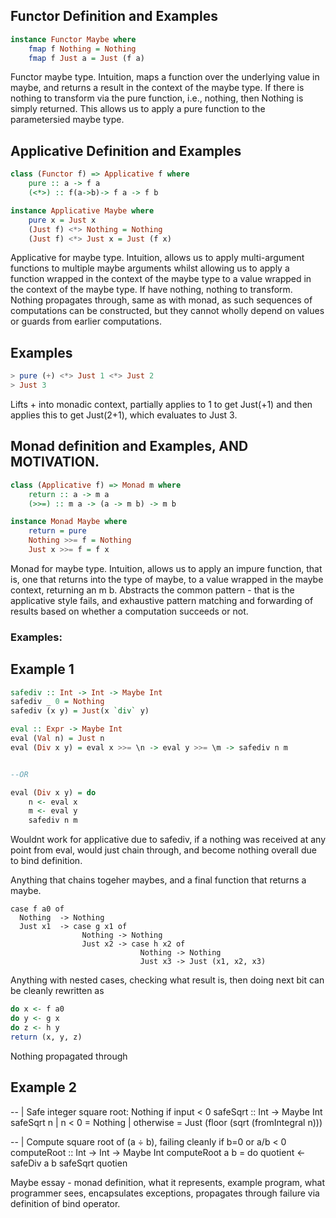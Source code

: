 ## Functor Definition and Examples
```haskell
instance Functor Maybe where
	fmap f Nothing = Nothing
	fmap f Just a = Just (f a)
```
Functor maybe type. Intuition, maps a function over the underlying value in maybe, and returns a result in the context of the maybe type.
If there is nothing to transform via the pure function, i.e., nothing, then Nothing is simply returned. This allows us to apply a pure function to the parametersied maybe type. 
## Applicative Definition and Examples
```haskell
class (Functor f) => Applicative f where
	pure :: a -> f a
	(<*>) :: f(a->b)-> f a -> f b
```

```haskell
instance Applicative Maybe where
	pure x = Just x
	(Just f) <*> Nothing = Nothing
	(Just f) <*> Just x = Just (f x)
```
Applicative for maybe type. Intuition, allows us to apply multi-argument functions to multiple maybe arguments whilst allowing us to apply a function wrapped in the context of the maybe type to a value wrapped in the context of the maybe type. If have nothing, nothing to transform. Nothing propagates through, same as with monad, as such sequences of computations can be constructed, but they cannot wholly depend on values or guards from earlier computations. 

## Examples
```haskell
> pure (+) <*> Just 1 <*> Just 2
> Just 3
```
Lifts + into monadic context, partially applies to 1 to get Just(+1) and then applies this to get Just(2+1), which evaluates to Just 3.
## Monad definition and Examples, AND MOTIVATION.
```haskell
class (Applicative f) => Monad m where
	return :: a -> m a
	(>>=) :: m a -> (a -> m b) -> m b
```

```haskell
instance Monad Maybe where
	return = pure
	Nothing >>= f = Nothing
	Just x >>= f = f x
```
Monad for maybe type. Intuition, allows us to apply an impure function, that is, one that returns into the type of maybe, to a value wrapped in the maybe context, returning an m b. Abstracts the common pattern - that is the applicative style fails, and exhaustive pattern matching and forwarding of results based on whether a computation succeeds or not. 




### Examples:

## Example 1
```haskell
safediv :: Int -> Int -> Maybe Int
safediv _ 0 = Nothing
safediv (x y) = Just(x `div` y)

eval :: Expr -> Maybe Int
eval (Val n) = Just n
eval (Div x y) = eval x >>= \n -> eval y >>= \m -> safediv n m


--OR

eval (Div x y) = do 
	n <- eval x
	m <- eval y
	safediv n m
```
Wouldnt work for applicative due to safediv, if a nothing was received at any point from eval, would just chain through, and become nothing overall due to bind definition. 


Anything that chains togeher maybes, and a final function that returns a maybe.

```
case f a0 of
  Nothing  -> Nothing
  Just x1  -> case g x1 of
                Nothing -> Nothing
                Just x2 -> case h x2 of
                             Nothing -> Nothing
                             Just x3 -> Just (x1, x2, x3)
```

Anything with nested cases, checking what result is, then doing next bit can be cleanly rewritten as
```haskell
do x <- f a0
do y <- g x
do z <- h y
return (x, y, z)
```

Nothing propagated through

## Example 2

-- | Safe integer square root: Nothing if input < 0
safeSqrt :: Int -> Maybe Int
safeSqrt n
  | n < 0     = Nothing
  | otherwise = Just (floor (sqrt (fromIntegral n)))

-- | Compute square root of (a ÷ b), failing cleanly if b=0 or a/b < 0
computeRoot :: Int -> Int -> Maybe Int
computeRoot a b = do
  quotient <- safeDiv a b
  safeSqrt quotien
  

Maybe essay - monad definition, what it represents, example program, what programmer sees, encapsulates exceptions, propagates through failure via definition of bind operator. 
